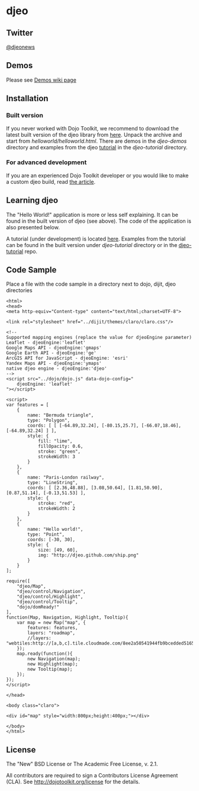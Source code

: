djeo
====

## Twitter
[@djeonews](http://twitter.com/djeonews)

## Demos
Please see [Demos wiki page](https://github.com/vvoovv/djeo/wiki/demos)

## Installation

### Built version

If you never worked with Dojo Toolkit, we recommend to download the latest built version of the djeo library from [here](https://www.dropbox.com/sh/gmaxzy6sr02zewj/nRddQMduZS).
Unpack the archive and start from _helloworld/helloworld.html_. There are demos in the _djeo-demos_ directory and examples from the djeo [tutorial](https://github.com/vvoovv/djeo-tutorial) in the _djeo-tutorial_ directory.

### For advanced development
If you are an experienced Dojo Toolkit developer or you would like to make a custom djeo build, read [the article](https://github.com/vvoovv/djeo/wiki/Advanced-Development-with-djeo).

## Learning djeo
The "Hello World!" application is more or less self explaining. It can be found in the built version of djeo (see above). The code of the application is also presented below.

A tutorial (under development) is located [here](https://github.com/vvoovv/djeo/wiki/Tutorial). Examples from the tutorial can be found in the built version under _djeo-tutorial_ directory or in the [djeo-tutorial](https://github.com/vvoovv/djeo-tutorial) repo.

## Code Sample
Place a file with the code sample in a directory next to dojo, dijit, djeo directories

	<html>
	<head>
	<meta http-equiv="Content-type" content="text/html;charset=UTF-8">
	
	<link rel="stylesheet" href="../dijit/themes/claro/claro.css"/>
	
	<!--
	Supported mapping engines (replace the value for djeoEngine parameter)
	Leaflet - djeoEngine:'leaflet'
	Google Maps API - djeoEngine:'gmaps'
	Google Earth API - djeoEngine:'ge'
	ArcGIS API for JavaScript - djeoEngine: 'esri'
	Yandex Maps API - djeoEngine:'ymaps'
	native djeo engine - djeoEngine:'djeo'
	-->
	<script src="../dojo/dojo.js" data-dojo-config="
		djeoEngine: 'leaflet'
	"></script>
	
	<script>
	var features = [
		{
			name: "Bermuda triangle",
			type: "Polygon",
			coords: [ [ [-64.89,32.24], [-80.15,25.7], [-66.07,18.46], [-64.89,32.24] ] ],
			style: {
				fill: "lime",
				fillOpacity: 0.6,
				stroke: "green",
				strokeWidth: 3
			}
		},
		{
			name: "Paris-London railway",
			type: "LineString",
			coords: [ [2.36,48.88], [3.08,50.64], [1.81,50.90], [0.87,51.14], [-0.13,51.53] ],
			style: {
				stroke: "red",
				strokeWidth: 2
			}
		},
		{
			name: "Hello world!",
			type: "Point",
			coords: [-30, 30],
			style: {
				size: [49, 60],
				img: "http://djeo.github.com/ship.png"
			}
		}
	];
	
	require([
		"djeo/Map",
		"djeo/control/Navigation",
		"djeo/control/Highlight",
		"djeo/control/Tooltip",
		"dojo/domReady!"
	],
	function(Map, Navigation, Highlight, Tooltip){
		var map = new Map("map", {
			features: features,
			layers: "roadmap",
			//layers: "webtiles:http://[a,b,c].tile.cloudmade.com/8ee2a50541944fb9bcedded5165f09d9/1/256"
		});
		map.ready(function(){
			new Navigation(map);
			new Highlight(map);
			new Tooltip(map);
		});
	});
	</script>
	
	</head>
	
	<body class="claro">
	
	<div id="map" style="width:800px;height:400px;"></div>
	
	</body>
	</html>


## License
The "New" BSD License or The Academic Free License, v. 2.1.

All contributors are required to sign a Contributors License Agreement (CLA). See <http://dojotoolkit.org/license> for the details.

